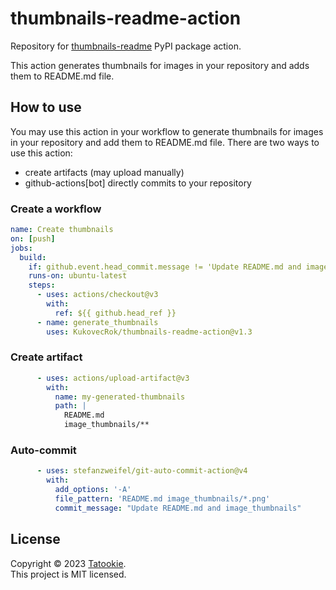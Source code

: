 # thumbnails-readme-action


Repository for [thumbnails-readme](https://github.com/firefly-cpp/thumbnails-readme) PyPI package action.

This action generates thumbnails for images in your repository and adds them to README.md file.

## How to use

You may use this action in your workflow to generate thumbnails for images in your repository and add them to README.md file.
There are two ways to use this action:
* create artifacts (may upload manually)
* github-actions[bot] directly commits to your repository

### Create a workflow

```yml
name: Create thumbnails
on: [push]
jobs:
  build:
    if: github.event.head_commit.message != 'Update README.md and image_thumbnails'
    runs-on: ubuntu-latest
    steps:
      - uses: actions/checkout@v3
        with:
          ref: ${{ github.head_ref }}
      - name: generate_thumbnails
        uses: KukovecRok/thumbnails-readme-action@v1.3
```

### Create artifact

```yml
      - uses: actions/upload-artifact@v3
        with:
          name: my-generated-thumbnails
          path: |
            README.md
            image_thumbnails/**
```

### Auto-commit

```yml
      - uses: stefanzweifel/git-auto-commit-action@v4
        with:
          add_options: '-A'
          file_pattern: 'README.md image_thumbnails/*.png'
          commit_message: "Update README.md and image_thumbnails"
```

## License

Copyright © 2023 [Tatookie](https://github.com/KukovecRok). <br /> 
This project is MIT licensed.

